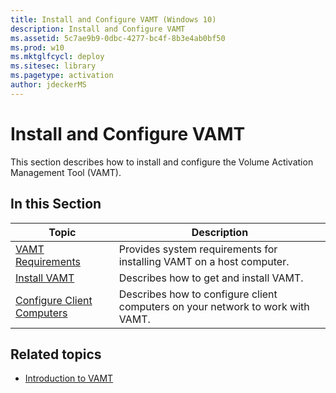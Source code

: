 ```yaml
---
title: Install and Configure VAMT (Windows 10)
description: Install and Configure VAMT
ms.assetid: 5c7ae9b9-0dbc-4277-bc4f-8b3e4ab0bf50
ms.prod: w10
ms.mktglfcycl: deploy
ms.sitesec: library
ms.pagetype: activation
author: jdeckerMS
---
```


# Install and Configure VAMT

This section describes how to install and configure the Volume Activation Management Tool (VAMT).

## In this Section

|Topic |Description |
|------|------------|
|[VAMT Requirements](vamt-requirements.md) |Provides system requirements for installing VAMT on a host computer. |
|[Install VAMT](install-vamt.md) |Describes how to get and install VAMT. |
|[Configure Client Computers](configure-client-computers-vamt.md) |Describes how to configure client computers on your network to work with VAMT. |

## Related topics

- [Introduction to VAMT](introduction-vamt.md)
 
 
